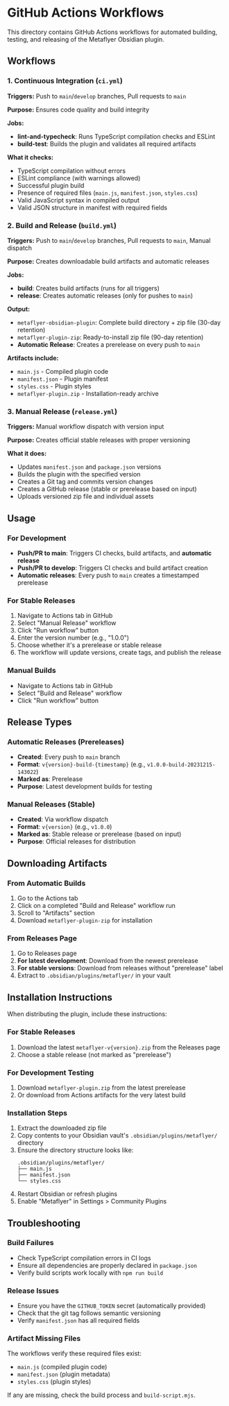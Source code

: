 # GitHub Actions Workflows

This directory contains GitHub Actions workflows for automated building, testing, and releasing of the Metaflyer Obsidian plugin.

## Workflows

### 1. Continuous Integration (`ci.yml`)
**Triggers:** Push to `main`/`develop` branches, Pull requests to `main`

**Purpose:** Ensures code quality and build integrity

**Jobs:**
- **lint-and-typecheck**: Runs TypeScript compilation checks and ESLint
- **build-test**: Builds the plugin and validates all required artifacts

**What it checks:**
- TypeScript compilation without errors
- ESLint compliance (with warnings allowed)
- Successful plugin build
- Presence of required files (`main.js`, `manifest.json`, `styles.css`)
- Valid JavaScript syntax in compiled output
- Valid JSON structure in manifest with required fields

### 2. Build and Release (`build.yml`)
**Triggers:** Push to `main`/`develop` branches, Pull requests to `main`, Manual dispatch

**Purpose:** Creates downloadable build artifacts and automatic releases

**Jobs:**
- **build**: Creates build artifacts (runs for all triggers)
- **release**: Creates automatic releases (only for pushes to `main`)

**Output:**
- `metaflyer-obsidian-plugin`: Complete build directory + zip file (30-day retention)
- `metaflyer-plugin-zip`: Ready-to-install zip file (90-day retention)
- **Automatic Release**: Creates a prerelease on every push to `main`

**Artifacts include:**
- `main.js` - Compiled plugin code
- `manifest.json` - Plugin manifest
- `styles.css` - Plugin styles
- `metaflyer-plugin.zip` - Installation-ready archive

### 3. Manual Release (`release.yml`)
**Triggers:** Manual workflow dispatch with version input

**Purpose:** Creates official stable releases with proper versioning

**What it does:**
- Updates `manifest.json` and `package.json` versions
- Builds the plugin with the specified version
- Creates a Git tag and commits version changes
- Creates a GitHub release (stable or prerelease based on input)
- Uploads versioned zip file and individual assets

## Usage

### For Development
- **Push/PR to main**: Triggers CI checks, build artifacts, and **automatic release**
- **Push/PR to develop**: Triggers CI checks and build artifact creation
- **Automatic releases**: Every push to `main` creates a timestamped prerelease

### For Stable Releases
1. Navigate to Actions tab in GitHub
2. Select "Manual Release" workflow
3. Click "Run workflow" button
4. Enter the version number (e.g., "1.0.0")
5. Choose whether it's a prerelease or stable release
6. The workflow will update versions, create tags, and publish the release

### Manual Builds
- Navigate to Actions tab in GitHub
- Select "Build and Release" workflow
- Click "Run workflow" button

## Release Types

### Automatic Releases (Prereleases)
- **Created**: Every push to `main` branch
- **Format**: `v{version}-build-{timestamp}` (e.g., `v1.0.0-build-20231215-143022`)
- **Marked as**: Prerelease
- **Purpose**: Latest development builds for testing

### Manual Releases (Stable)
- **Created**: Via workflow dispatch
- **Format**: `v{version}` (e.g., `v1.0.0`)
- **Marked as**: Stable release or prerelease (based on input)
- **Purpose**: Official releases for distribution

## Downloading Artifacts

### From Automatic Builds
1. Go to the Actions tab
2. Click on a completed "Build and Release" workflow run
3. Scroll to "Artifacts" section
4. Download `metaflyer-plugin-zip` for installation

### From Releases Page
1. Go to Releases page
2. **For latest development**: Download from the newest prerelease
3. **For stable versions**: Download from releases without "prerelease" label
4. Extract to `.obsidian/plugins/metaflyer/` in your vault

## Installation Instructions
When distributing the plugin, include these instructions:

### For Stable Releases
1. Download the latest `metaflyer-v{version}.zip` from the Releases page
2. Choose a stable release (not marked as "prerelease")

### For Development Testing
1. Download `metaflyer-plugin.zip` from the latest prerelease
2. Or download from Actions artifacts for the very latest build

### Installation Steps
1. Extract the downloaded zip file
2. Copy contents to your Obsidian vault's `.obsidian/plugins/metaflyer/` directory
3. Ensure the directory structure looks like:
   ```
   .obsidian/plugins/metaflyer/
   ├── main.js
   ├── manifest.json
   └── styles.css
   ```
4. Restart Obsidian or refresh plugins
5. Enable "Metaflyer" in Settings > Community Plugins

## Troubleshooting

### Build Failures
- Check TypeScript compilation errors in CI logs
- Ensure all dependencies are properly declared in `package.json`
- Verify build scripts work locally with `npm run build`

### Release Issues
- Ensure you have the `GITHUB_TOKEN` secret (automatically provided)
- Check that the git tag follows semantic versioning
- Verify `manifest.json` has all required fields

### Artifact Missing Files
The workflows verify these required files exist:
- `main.js` (compiled plugin code)
- `manifest.json` (plugin metadata)
- `styles.css` (plugin styles)

If any are missing, check the build process and `build-script.mjs`.

